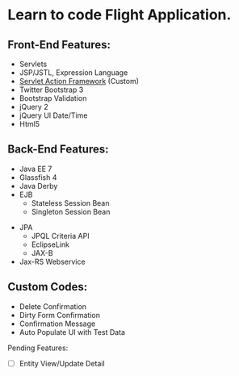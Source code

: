Learn to code Flight Application.
=================================

Front-End Features:
-------------------
- Servlets
- JSP/JSTL, Expression Language
- [Servlet Action Framework](#) \(Custom\)
- Twitter Bootstrap 3
- Bootstrap Validation
- jQuery 2
- jQuery UI Date/Time
- Html5

Back-End Features:
-------------------
* Java EE 7
* Glassfish 4
* Java Derby
* EJB
  - Stateless Session Bean
  - Singleton Session Bean
- JPA
  - JPQL Criteria API
  - EclipseLink 
  - JAX-B
- Jax-RS Webservice

Custom Codes:
-----------------
- Delete Confirmation
- Dirty Form Confirmation
- Confirmation Message
- Auto Populate UI with Test Data

Pending Features:
- [ ] Entity View/Update Detail
